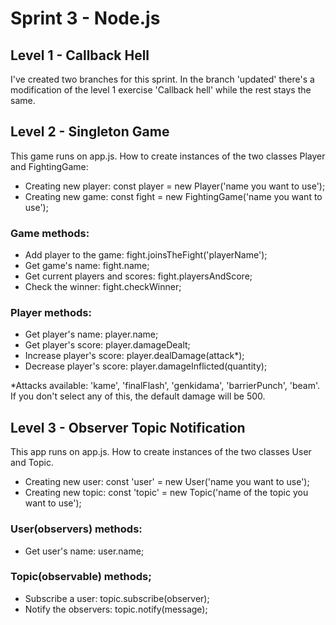 # Sprint 3 - Node.js

## Level 1 - Callback Hell

I've created two branches for this sprint. In the branch 'updated' there's a modification of the level 1 exercise 'Callback hell' while the rest stays the same.

##  Level 2 - Singleton Game

This game runs on app.js. How to create instances of the two classes Player and FightingGame:

- Creating new player: const player = new Player('name you want to use');
- Creating new game: const fight = new FightingGame('name you want to use');


 ### Game methods:

 - Add player to the game: fight.joinsTheFight('playerName');
 - Get game's name: fight.name;
 - Get current players and scores: fight.playersAndScore;
 - Check the winner: fight.checkWinner;

 ### Player methods:

 - Get player's name: player.name;
 - Get player's score: player.damageDealt;
 - Increase player's score: player.dealDamage(attack*);
 - Decrease player's score: player.damageInflicted(quantity);

 *Attacks available: 'kame', 'finalFlash', 'genkidama', 'barrierPunch', 'beam'. If you don't select any of this, the default damage will be 500.

 ##  Level 3 - Observer Topic Notification

This app runs on app.js. How to create instances of the two classes User and Topic.

- Creating new user: const 'user' = new User('name you want to use');
- Creating new topic: const 'topic' = new Topic('name of the topic you want to use');

### User(observers) methods:

- Get user's name: user.name;

### Topic(observable) methods;

- Subscribe a user: topic.subscribe(observer);
- Notify the observers: topic.notify(message);
